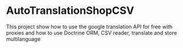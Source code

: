 # AutoTranslationShopCSV
This project show how to use the google translation API for free with proxies and how to use Doctrine ORM, CSV reader, translate and store multilanguage
